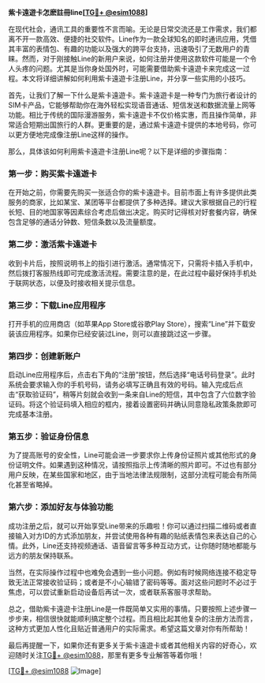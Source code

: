 **紫卡遠遊卡怎麽註冊line[[TG💪+ @esim1088](https://t.me/s/esim1088)]**

在现代社会，通讯工具的重要性不言而喻。无论是日常交流还是工作需求，我们都离不开一款高效、便捷的社交软件。Line作为一款全球知名的即时通讯应用，凭借其丰富的表情包、有趣的功能以及强大的跨平台支持，迅速吸引了无数用户的青睐。然而，对于刚接触Line的新用户来说，如何注册并使用这款软件可能是一个令人头疼的问题。尤其是当你身处国外时，可能需要借助紫卡遠遊卡来完成这一过程。本文将详细讲解如何利用紫卡遠遊卡注册Line，并分享一些实用的小技巧。

首先，让我们了解一下什么是紫卡遠遊卡。紫卡遠遊卡是一种专门为旅行者设计的SIM卡产品，它能够帮助你在海外轻松实现语音通话、短信发送和数据流量上网等功能。相比于传统的国际漫游服务，紫卡遠遊卡不仅价格实惠，而且操作简单，非常适合短期出国旅行的人群。更重要的是，通过紫卡遠遊卡提供的本地号码，你可以更方便地完成像注册Line这样的操作。

那么，具体该如何利用紫卡遠遊卡注册Line呢？以下是详细的步骤指南：

### 第一步：购买紫卡遠遊卡
在开始之前，你需要先购买一张适合你的紫卡遠遊卡。目前市面上有许多提供此类服务的商家，比如某宝、某团等平台都提供了多种选择。建议大家根据自己的行程长短、目的地国家等因素综合考虑后做出决定。购买时记得核对好套餐内容，确保包含足够的通话分钟数、短信条数以及流量额度。

### 第二步：激活紫卡遠遊卡
收到卡片后，按照说明书上的指引进行激活。通常情况下，只需将卡插入手机中，然后拨打客服热线即可完成激活流程。需要注意的是，在此过程中最好保持手机处于联网状态，以便及时接收相关提示信息。

### 第三步：下载Line应用程序
打开手机的应用商店（如苹果App Store或谷歌Play Store），搜索“Line”并下载安装该应用程序。如果你已经安装过Line，则可以直接跳过这一步骤。

### 第四步：创建新账户
启动Line应用程序后，点击右下角的“注册”按钮，然后选择“电话号码登录”。此时系统会要求输入你的手机号码，请务必填写正确且有效的号码。输入完成后点击“获取验证码”，稍等片刻就会收到一条来自Line的短信，其中包含了六位数字验证码。将这个验证码填入相应的框内，接着设置密码并确认同意隐私政策条款即可完成基本注册。

### 第五步：验证身份信息
为了提高账号的安全性，Line可能会进一步要求你上传身份证照片或其他形式的身份证明文件。如果遇到这种情况，请按照指示上传清晰的照片即可。不过也有部分用户反映，在某些国家和地区，由于当地法律法规限制，这部分流程可能会有所简化甚至省略掉。

### 第六步：添加好友与体验功能
成功注册之后，就可以开始享受Line带来的乐趣啦！你可以通过扫描二维码或者直接输入对方ID的方式添加朋友，并尝试使用各种有趣的贴纸表情包来表达自己的心情。此外，Line还支持视频通话、语音留言等多种互动方式，让你随时随地都能与远方的朋友保持联系。

当然，在实际操作过程中也难免会遇到一些小问题。例如有时候网络连接不稳定导致无法正常接收验证码；或者是不小心输错了密码等等。面对这些问题时不必过于焦虑，可以尝试重新启动设备后再试一次，或者联系客服寻求帮助。

总之，借助紫卡遠遊卡注册Line是一件既简单又实用的事情。只要按照上述步骤一步步来，相信很快就能顺利搞定整个过程。而且相比起其他复杂的注册方法而言，这种方式更加人性化且贴近普通用户的实际需求。希望这篇文章对你有所帮助！

最后再提醒一下，如果你还有更多关于紫卡遠遊卡或者其他相关内容的好奇心，欢迎随时关注[TG💪+ @esim1088](https://t.me/s/esim1088)，那里有更多专业解答等着你哦！

[[TG💪+ @esim1088](https://t.me/s/esim1088) ![Image](https://i.postimg.cc/4NQfJmqS/Snipaste-2025-05-13-00-14-12.png)]